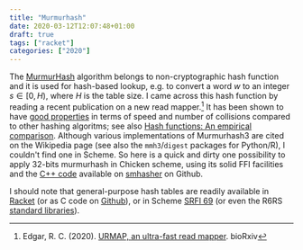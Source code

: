 ```yaml
---
title: "Murmurhash"
date: 2020-03-12T12:07:48+01:00
draft: true
tags: ["racket"]
categories: ["2020"]
---
```


The [MurmurHash](https://en.wikipedia.org/wiki/MurmurHash) algorithm belongs to non-cryptographic hash function and it is used for hash-based lookup, e.g. to convert a word $w$ to an integer $s \in [0, H)$, where $H$ is the table size. I came across this hash function by reading a recent publication on a new read mapper.[^1] It has been shown to have [good properties](https://softwareengineering.stackexchange.com/a/145633) in terms of speed and number of collisions compared to other hashing algoritms; see also [Hash functions: An empirical comparison](https://www.strchr.com/hash_functions). Although various implementations of Murmurhash3 are cited on the Wikipedia page (see also the `mmh3`/`digest` packages for Python/R), I couldn't find one in Scheme. So here is a quick and dirty one possibility to apply 32-bits murmurhash in Chicken scheme, using its solid FFI facilities and the [C++ code](https://github.com/rurban/smhasher/blob/master/MurmurHash3.cpp) available on [smhasher](https://github.com/aappleby/smhasher) on Github.

I should note that general-purpose hash tables are readily available in [Racket](https://docs.racket-lang.org/reference/hashtables.html) (or as C code on [Github](https://github.com/racket/racket/blob/master/racket/src/racket/src/hash.c)), or in Scheme [SRFI 69](https://srfi.schemers.org/srfi-69/srfi-69.html) (or even the R6RS [standard libraries](http://www.r6rs.org/final/html/r6rs-lib/r6rs-lib-Z-H-14.html#node_chap_13)).

[^1]: Edgar, R. C. (2020). [URMAP, an ultra-fast read mapper](https://www.biorxiv.org/content/10.1101/2020.01.12.903351v1). bioRxiv
